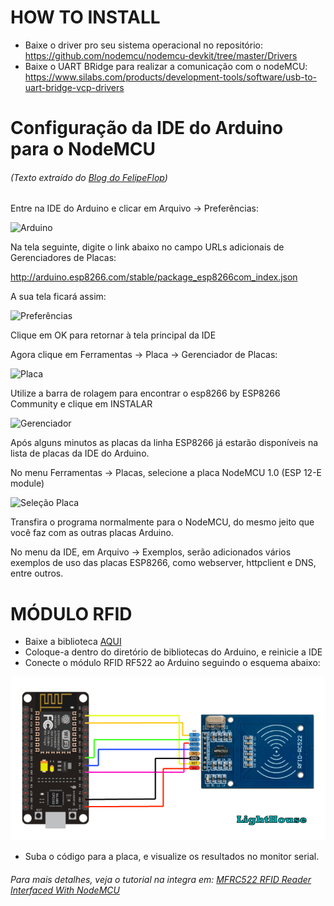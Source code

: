 # HOW TO INSTALL

- Baixe o driver pro seu sistema operacional no repositório: https://github.com/nodemcu/nodemcu-devkit/tree/master/Drivers
- Baixe o UART BRidge para realizar a comunicação com o nodeMCU: https://www.silabs.com/products/development-tools/software/usb-to-uart-bridge-vcp-drivers

# Configuração da IDE do Arduino para o NodeMCU
###### (Texto extraído do [Blog do FelipeFlop](https://www.filipeflop.com/blog/programar-nodemcu-com-ide-arduino/))

Entre na IDE do Arduino e clicar em Arquivo -> Preferências:

![Arduino](https://www.filipeflop.com/wp-content/uploads/2016/05/IDE-Arquivo.png)

Na tela seguinte, digite o link abaixo no campo URLs adicionais de Gerenciadores de Placas:

http://arduino.esp8266.com/stable/package_esp8266com_index.json

A sua tela ficará assim:

![Preferências](https://www.filipeflop.com/wp-content/uploads/2016/05/IDE-Preferencias.png)

Clique em OK para retornar à tela principal da IDE

Agora clique em Ferramentas -> Placa -> Gerenciador de Placas:

![Placa](https://www.filipeflop.com/wp-content/uploads/2016/05/IDE-Menu-Ferramentas-Placa.png)

Utilize a barra de rolagem para encontrar o esp8266 by ESP8266 Community e clique em INSTALAR

![Gerenciador](https://www.filipeflop.com/wp-content/uploads/2016/05/IDE-Gerenciador-de-placas.png)

Após alguns minutos as placas da linha ESP8266 já estarão disponíveis na lista de placas da IDE do Arduino.

No menu Ferramentas -> Placas, selecione a placa NodeMCU 1.0 (ESP 12-E module)

![Seleção Placa](https://www.filipeflop.com/wp-content/uploads/2016/05/IDE-Selecao-Placa.png)

Transfira o programa normalmente para o NodeMCU, do mesmo jeito que você faz com as outras placas Arduino.

No menu da IDE, em Arquivo -> Exemplos, serão adicionados vários exemplos de uso das placas ESP8266, como webserver, httpclient e DNS, entre outros.

# MÓDULO RFID

- Baixe a biblioteca [AQUI](https://github.com/miguelbalboa/rfid)
- Coloque-a dentro do diretório de bibliotecas do Arduino, e reinicie a IDE
- Conecte o módulo RFID RF522 ao Arduino seguindo o esquema abaixo:

![Schematic](https://raw.githubusercontent.com/bernardo-amaral/nodemcu-rfid/master/schematic.png)

- Suba o código para a placa, e visualize os resultados no monitor serial.
 ###### Para mais detalhes, veja o tutorial na integra em: [MFRC522 RFID Reader Interfaced With NodeMCU](http://www.instructables.com/id/MFRC522-RFID-Reader-Interfaced-With-NodeMCU/)